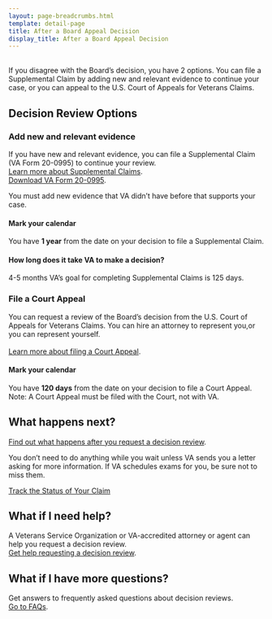 ```yaml
---
layout: page-breadcrumbs.html
template: detail-page
title: After a Board Appeal Decision
display_title: After a Board Appeal Decision
---
```

<br>
<div itemprop="description" class="va-introtext">
If you disagree with the Board’s decision, you have 2 options. You can file a Supplemental Claim by adding new and relevant evidence to continue your case, or you can appeal to the U.S. Court of Appeals for Veterans Claims.
</div>

## Decision Review Options

### Add new and relevant evidence

If you have new and relevant evidence, you can file a Supplemental Claim (VA Form 20-0995) to continue your review.
<br> 
[Learn more about Supplemental Claims](/decision-reviews/supplemental-claim/). <br>
[Download VA Form 20-0995](/decision-reviews/forms/supplemental-claim-20-0995.pdf).

<div class ="vads-u-display--flex vads-u-margin-y--1">
  <div class="vads-u-flex--auto">
    <span class="heading-level-3 vads-u-margin-right--1p5"><i class="far fa-copy"></i></span>
  </div>
  <div class="vads-u-flex--1">  
      You must add new evidence that VA didn’t have before that supports your case.
  </div>
</div>  

<div class="usa-alert usa-alert-info">
  <div class="usa-alert-body">
    <h4 class="usa-alert-heading">
      Mark your calendar 
    </h4>
    <p class="usa-alert-text">
      You have <b>1 year</b> from the date on your decision to file a Supplemental Claim.
    </p>
  </div>
</div>

#### How long does it take VA to make a decision?

<div class="card information">
  <span class="number"><span class="heading-level-3"><i class="far fa-clock vads-u-margin-right--1p5"></i>4-5 months</span></span>
  <span class="description">VA’s goal for completing Supplemental Claims is 125 days.</span>
</div>


### File a Court Appeal

You can request a review of the Board’s decision from the U.S. Court of Appeals for Veterans Claims. You can hire an attorney to represent you,or you can represent yourself.<br>  
[Learn more about filing a Court Appeal](https://www.uscourts.cavc.gov/appeal.php).

<div class="usa-alert usa-alert-info">
  <div class="usa-alert-body">
    <h4 class="usa-alert-heading">
      Mark your calendar 
    </h4>
    <p class="usa-alert-text">
      You have <b>120 days</b> from the date on your decision to file a Court Appeal. 
      <br>
      Note: A Court Appeal must be filed with the Court, not with VA.
    </p>
  </div>
</div>

## What happens next?
[Find out what happens after you request a decision review](/decision-reviews/after-you-request-review/).

You don’t need to do anything while you wait unless VA sends you a letter asking for more information. If VA schedules exams for you, be sure not to miss them.

<a href="/claim-or-appeal-status/" class="usa-button-primary">Track the Status of Your Claim </a>

## What if I need help?
A Veterans Service Organization or VA-accredited attorney or agent can help you request a decision review.
<br> 
[Get help requesting a decision review](/decision-reviews/get-help-with-review-request/).

## What if I have more questions?

Get answers to frequently asked questions about decision reviews.
<br>
[Go to FAQs](/decision-reviews/faq/).
